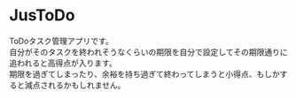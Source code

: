# JusToDo
ToDoタスク管理アプリです。  
自分がそのタスクを終われそうなくらいの期限を自分で設定してその期限通りに追われると高得点が入ります。  
期限を過ぎてしまったり、余裕を持ち過ぎて終わってしまうと小得点、もしかすると減点されるかもしれません。  
